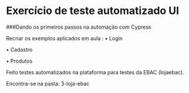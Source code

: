 # Exercício de teste automatizado UI

###Dando os primeiros passos na automação com Cypress

Recriar os exemplos aplicados em aula : 
• Login

• Cadastro

• Produtos


Feito testes automatizados na plataforma para testes da EBAC (lojaebac).

Encontra-se na pasta: 3-loja-ebac
